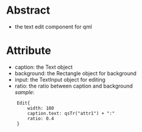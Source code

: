 # Abstract
* the text edit component for qml  

# Attribute
* caption: the Text object  
* background: the Rectangle object for background  
* input: the TextInput object for editing  
* ratio: the ratio between caption and background  
_sample_:  
```
    Edit{
        width: 180
        caption.text: qsTr("attr1") + ":"
        ratio: 0.4
    }
```  
</br>
